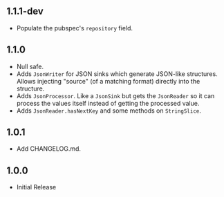 ## 1.1.1-dev

- Populate the pubspec's `repository` field.

## 1.1.0

- Null safe.
- Adds `JsonWriter` for JSON sinks which generate JSON-like structures.
  Allows injecting "source" (of a matching format) directly into the structure.
- Adds `JsonProcessor`. Like a `JsonSink` but gets the `JsonReader` so it can
  process the values itself instead of getting the processed value.
- Adds `JsonReader.hasNextKey` and some methods on `StringSlice`.

## 1.0.1

- Add CHANGELOG.md.

## 1.0.0

- Initial Release
